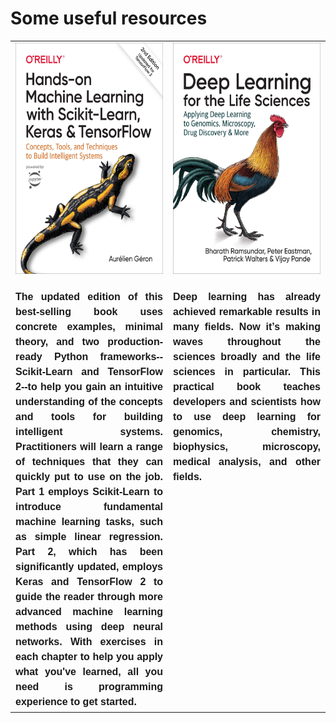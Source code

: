 # **Some useful resources**

<style>
    table {width:100%; font:  bold 16px/24px arial; text-align:justify;}
    img { width:260px;height:370px; float:left; margin:0 25px 25px 0;  }
    td {width:50%; vertical-align:top;}
</style>


<table>
    <tr>
        <td>
            <img src="asset/hand-on_ML.jpg" >
            The updated edition of this best-selling book uses concrete examples, minimal theory, and two production-ready Python frameworks--Scikit-Learn and TensorFlow 2--to help you gain an intuitive understanding of the concepts and tools for building intelligent systems. Practitioners will learn a range of techniques that they can quickly put to use on the job. Part 1 employs Scikit-Learn to introduce fundamental machine learning tasks, such as simple linear regression. Part 2, which has been significantly updated, employs Keras and TensorFlow 2 to guide the reader through more advanced machine learning methods using deep neural networks. With exercises in each chapter to help you apply what you've learned, all you need is programming experience to get started.
        </td>
        <td>
            <img src="asset/Deep_Learning_for_the_Life_Sciences.jpg">
            Deep learning has already achieved remarkable results in many fields. Now it’s making waves throughout the sciences broadly and the life sciences in particular. This practical book teaches developers and scientists how to use deep learning for genomics, chemistry, biophysics, microscopy, medical analysis, and other fields.
        </td>
    </tr>
</table>